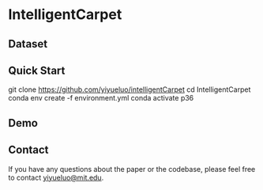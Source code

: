 # IntelligentCarpet

## Dataset


## Quick Start
git clone https://github.com/yiyueluo/intelligentCarpet
cd IntelligentCarpet
conda env create -f environment.yml
conda activate p36

## Demo


## Contact
If you have any questions about the paper or the codebase, please feel free to contact yiyueluo@mit.edu.
